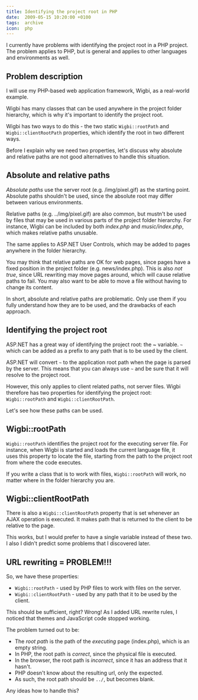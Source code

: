 ```yaml
---
title: Identifying the project root in PHP
date:  2009-05-15 10:20:00 +0100
tags:  archive
icon:  php
---
```


I currently have problems with identifying the project root in a PHP project. The
problem applies to PHP, but is general and applies to other
languages and environments as well.


## Problem description

I will use my PHP-based web application framework, Wigbi, as a real-world example.

Wigbi has many classes that can be used anywhere in the project folder hierarchy, which is why it's important to identify the project root.

Wigbi has two ways to do this - the two static `Wigbi::rootPath` and `Wigbi::clientRootPath` properties, which identify the root in two different ways.

Before I explain why we need two properties, let's discuss why absolute and relative paths are not good alternatives to handle this situation.


## Absolute and relative paths

*Absolute paths* use the server root (e.g. /img/pixel.gif) as the starting point. Absolute paths shouldn't be used, since the absolute root may differ between various environments.

Relative paths (e.g. ../img/pixel.gif) are also common, but mustn't be used by files that may be used in various parts of the project folder hierarchy. For instance, Wigbi can be included by both *index.php* and *music/index.php*, which makes relative paths unusable.

The same applies to ASP.NET User Controls, which may be added to pages anywhere in the folder hierarchy.

You may think that relative paths are OK for web pages, since pages have a fixed position in the project folder (e.g. news/index.php). This is also *not true*, since URL rewriting may move pages around, which will cause relative paths to fail. You may also want to be able to move a file without having to change its content.

In short, absolute and relative paths are problematic. Only use them if you fully understand how they are to be used, and the drawbacks of each approach.


## Identifying the project root

ASP.NET has a great way of identifying the project root: the ~ variable. `~` which can be added as a prefix to any path that is to be used by the client. 

ASP.NET will convert `~` to the application root path when the page is parsed by the server. This means that you can always use `~` and be sure that it will resolve to the project root.

However, this only applies to client related paths, not server files. Wigbi therefore has two properties for identifying the project root:  `Wigbi::rootPath` and `Wigbi::clientRootPath`. 

Let's see how these paths can be used.


## Wigbi::rootPath

`Wigbi::rootPath` identifies the project root for the executing server file. For instance, when Wigbi is started and loads the current language file, it uses this property to locate the file, starting from the path to the project root from where the code executes.

If you write a class that is to work with files, `Wigbi::rootPath` will work, no
matter where in the folder hierarchy you are.


## Wigbi::clientRootPath

There is also a `Wigbi::clientRootPath` property that is set whenever an AJAX operation is executed. It makes path that is returned to the client to be relative to the page.

This works, but I would prefer to have a single variable instead of these two. I also I didn't predict some problems that I discovered later.


## URL rewriting = PROBLEM!!!

So, we have these properties:

* `Wigbi::rootPath` - used by PHP files to work with files on the server.
* `Wigbi::clientRootPath` - used by any path that it to be used by the client.

This should be sufficient, right? Wrong! As I added URL rewrite rules, I noticed
that themes and JavaScript code stopped working.

The problem turned out to be:

* The *root path* is the path of the *executing* page (index.php), which is an empty string.
* In PHP, the root path is *correct*, since the physical file is executed.
* In the browser, the root path is *incorrect*, since it has an address that it hasn't.
* PHP doesn't know about the resulting url, only the expected. 
* As such, the root path should be `../`, but becomes blank.

Any ideas how to handle this?


